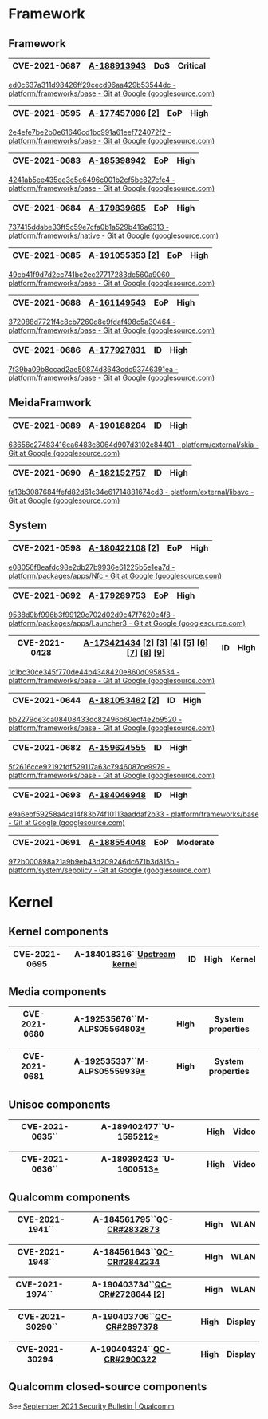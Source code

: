 # Framework

## Framework

| CVE-2021-0687 | [A-188913943](https://android.googlesource.com/platform/frameworks/base/+/ed0c637a311d98426ff29cecd96aa429b53544dc) | DoS | Critical |
| ------------- | ---------------------------------------------------------------------------------------------------------------- | --- | -------- |

[ed0c637a311d98426ff29cecd96aa429b53544dc - platform/frameworks/base - Git at Google (googlesource.com)](https://android.googlesource.com/platform/frameworks/base/+/ed0c637a311d98426ff29cecd96aa429b53544dc)

| CVE-2021-0595 | [A-177457096](https://android.googlesource.com/platform/frameworks/base/+/2e4efe7be2b0e61646cd1bc991a61eef724072f2) [[2]](https://android.googlesource.com/platform/frameworks/base/+/ba984d1c0c0270b6c704189abf4faa808c2038bf) | EoP | High |
| ------------- | ------------------------------------------------------------------------------------------------------------------------------------------------------------------------------------------------------------------------- | --- | ---- |

[2e4efe7be2b0e61646cd1bc991a61eef724072f2 - platform/frameworks/base - Git at Google (googlesource.com)](https://android.googlesource.com/platform/frameworks/base/+/2e4efe7be2b0e61646cd1bc991a61eef724072f2)

| CVE-2021-0683 | [A-185398942](https://android.googlesource.com/platform/frameworks/base/+/4241ab5ee435ee3c5e6496c001b2cf5bc827cfc4) | EoP | High |
| ------------- | ---------------------------------------------------------------------------------------------------------------- | --- | ---- |

[4241ab5ee435ee3c5e6496c001b2cf5bc827cfc4 - platform/frameworks/base - Git at Google (googlesource.com)](https://android.googlesource.com/platform/frameworks/base/+/4241ab5ee435ee3c5e6496c001b2cf5bc827cfc4)

| CVE-2021-0684 | [A-179839665](https://android.googlesource.com/platform/frameworks/native/+/737415ddabe33ff5c59e7cfa0b1a529b416a6313) | EoP | High |
| ------------- | ------------------------------------------------------------------------------------------------------------------ | --- | ---- |

[737415ddabe33ff5c59e7cfa0b1a529b416a6313 - platform/frameworks/native - Git at Google (googlesource.com)](https://android.googlesource.com/platform/frameworks/native/+/737415ddabe33ff5c59e7cfa0b1a529b416a6313)

| CVE-2021-0685 | [A-191055353](https://android.googlesource.com/platform/frameworks/base/+/49cb41f9d7d2ec741bc2ec27717283dc560a9060) [[2]](https://android.googlesource.com/platform/frameworks/base/+/49cb41f9d7d2ec741bc2ec27717283dc560a9060) | EoP | High |
| ------------- | ------------------------------------------------------------------------------------------------------------------------------------------------------------------------------------------------------------------------- | --- | ---- |

[49cb41f9d7d2ec741bc2ec27717283dc560a9060 - platform/frameworks/base - Git at Google (googlesource.com)](https://android.googlesource.com/platform/frameworks/base/+/49cb41f9d7d2ec741bc2ec27717283dc560a9060)

| CVE-2021-0688 | [A-161149543](https://android.googlesource.com/platform/frameworks/base/+/372088d7721f4c8cb7260d8e9fdaf498c5a30464) | EoP | High |
| ------------- | ---------------------------------------------------------------------------------------------------------------- | --- | ---- |

[372088d7721f4c8cb7260d8e9fdaf498c5a30464 - platform/frameworks/base - Git at Google (googlesource.com)](https://android.googlesource.com/platform/frameworks/base/+/372088d7721f4c8cb7260d8e9fdaf498c5a30464)

| CVE-2021-0686 | [A-177927831](https://android.googlesource.com/platform/frameworks/base/+/7f39ba09b8ccad2ae50874d3643cdc93746391ea) | ID | High |
| ------------- | ---------------------------------------------------------------------------------------------------------------- | -- | ---- |

[7f39ba09b8ccad2ae50874d3643cdc93746391ea - platform/frameworks/base - Git at Google (googlesource.com)](https://android.googlesource.com/platform/frameworks/base/+/7f39ba09b8ccad2ae50874d3643cdc93746391ea)

## MeidaFramwork

| CVE-2021-0689 | [A-190188264](https://android.googlesource.com/platform/external/skia/+/63656c27483416ea6483c8064d907d3102c84401) | ID | High |
| ------------- | -------------------------------------------------------------------------------------------------------------- | -- | ---- |

[63656c27483416ea6483c8064d907d3102c84401 - platform/external/skia - Git at Google (googlesource.com)](https://android.googlesource.com/platform/external/skia/+/63656c27483416ea6483c8064d907d3102c84401)

| CVE-2021-0690 | [A-182152757](https://android.googlesource.com/platform/external/libavc/+/fa13b3087684ffefd82d61c34e61714881674cd3) | ID | High |
| ------------- | ---------------------------------------------------------------------------------------------------------------- | -- | ---- |

[fa13b3087684ffefd82d61c34e61714881674cd3 - platform/external/libavc - Git at Google (googlesource.com)](https://android.googlesource.com/platform/external/libavc/+/fa13b3087684ffefd82d61c34e61714881674cd3)

## System

| CVE-2021-0598 | [A-180422108](https://android.googlesource.com/platform/packages/apps/Nfc/+/e08056f8eafdc98e2db27b9936e61225b5e1ea7d) [[2]](https://android.googlesource.com/platform/packages/apps/Nfc/+/fd697c56b7795a7f0cf50cac55db71a60d5bd357) | EoP | High |
| ------------- | ----------------------------------------------------------------------------------------------------------------------------------------------------------------------------------------------------------------------------- | --- | ---- |

[e08056f8eafdc98e2db27b9936e61225b5e1ea7d - platform/packages/apps/Nfc - Git at Google (googlesource.com)](https://android.googlesource.com/platform/packages/apps/Nfc/+/e08056f8eafdc98e2db27b9936e61225b5e1ea7d)

| CVE-2021-0692 | [A-179289753](https://android.googlesource.com/platform/packages/apps/Launcher3/+/9538d9bf996b3f99129c702d02d9c47f7620c4f8) | EoP | High |
| ------------- | ------------------------------------------------------------------------------------------------------------------------ | --- | ---- |

[9538d9bf996b3f99129c702d02d9c47f7620c4f8 - platform/packages/apps/Launcher3 - Git at Google (googlesource.com)](https://android.googlesource.com/platform/packages/apps/Launcher3/+/9538d9bf996b3f99129c702d02d9c47f7620c4f8)

| CVE-2021-0428 | [A-173421434](https://android.googlesource.com/platform/frameworks/base/+/1c1bc30ce345f770de44b4348420e860d0958534) [[2]](https://android.googlesource.com/platform/frameworks/base/+/5aba70130d3539fc77cfdfb4b550d8e86acd8a60) [[3]](https://android.googlesource.com/platform/frameworks/base/+/a13fc7f314ac56e75eca09c94db8090f928023ff) [[4]](https://android.googlesource.com/platform/frameworks/opt/telephony/+/640387d310ce6fdfa71f606744eb903bedba57ce) [[5]](https://android.googlesource.com/platform/frameworks/opt/telephony/+/7dfee2e7c3f762d069b8c606f8591498f109ff3e) [[6]](https://android.googlesource.com/platform/frameworks/opt/telephony/+/93d5117cf5f528ec7ed74b4fe2df7ae7e2d207ff) [[7]](https://android.googlesource.com/platform/frameworks/opt/telephony/+/9c392805dc4c5d5c9a95a5dec9c7f65130cd8173) [[8]](https://android.googlesource.com/platform/frameworks/opt/telephony/+/f587f04d306f2faa9e102d9e2de87a403a48638e) [[9]](https://android.googlesource.com/platform/packages/providers/ContactsProvider/+/129cc56868dfc198de41909ff9d6c542a84a4c21) | ID | High |
| ------------- | --------------------------------------------------------------------------------------------------------------------------------------------------------------------------------------------------------------------------------------------------------------------------------------------------------------------------------------------------------------------------------------------------------------------------------------------------------------------------------------------------------------------------------------------------------------------------------------------------------------------------------------------------------------------------------------------------------------------------------------------------------------------------------------------------------------------------------------------------------------------------------------------------------------------------------------------------------------------------------------------------------------------------------------------------------- | -- | ---- |

[1c1bc30ce345f770de44b4348420e860d0958534 - platform/frameworks/base - Git at Google (googlesource.com)](https://android.googlesource.com/platform/frameworks/base/+/1c1bc30ce345f770de44b4348420e860d0958534)

| CVE-2021-0644 | [A-181053462](https://android.googlesource.com/platform/frameworks/base/+/bb2279de3ca08408433dc82496b60ecf4e2b9520) [[2]](https://android.googlesource.com/platform/frameworks/opt/telephony/+/fa24917525b708bd653533120c7685a383d35ba1) | ID | High |
| ------------- | ---------------------------------------------------------------------------------------------------------------------------------------------------------------------------------------------------------------------------------- | -- | ---- |

[bb2279de3ca08408433dc82496b60ecf4e2b9520 - platform/frameworks/base - Git at Google (googlesource.com)](https://android.googlesource.com/platform/frameworks/base/+/bb2279de3ca08408433dc82496b60ecf4e2b9520)

| CVE-2021-0682 | [A-159624555](https://android.googlesource.com/platform/frameworks/base/+/5f2616cce92192fdf529117a63c7946087ce9979) | ID | High |
| ------------- | ---------------------------------------------------------------------------------------------------------------- | -- | ---- |

[5f2616cce92192fdf529117a63c7946087ce9979 - platform/frameworks/base - Git at Google (googlesource.com)](https://android.googlesource.com/platform/frameworks/base/+/5f2616cce92192fdf529117a63c7946087ce9979)

| CVE-2021-0693 | [A-184046948](https://android.googlesource.com/platform/frameworks/base/+/e9a6ebf59258a4ca14f83b74f10113aaddaf2b33) | ID | High |
| ------------- | ---------------------------------------------------------------------------------------------------------------- | -- | ---- |

[e9a6ebf59258a4ca14f83b74f10113aaddaf2b33 - platform/frameworks/base - Git at Google (googlesource.com)](https://android.googlesource.com/platform/frameworks/base/+/e9a6ebf59258a4ca14f83b74f10113aaddaf2b33)

| CVE-2021-0691 | [A-188554048](https://android.googlesource.com/platform/system/sepolicy/+/972b000898a21a9b9eb43d209246dc671b3d815b) | EoP | Moderate |
| ------------- | ---------------------------------------------------------------------------------------------------------------- | --- | -------- |

[972b000898a21a9b9eb43d209246dc671b3d815b - platform/system/sepolicy - Git at Google (googlesource.com)](https://android.googlesource.com/platform/system/sepolicy/+/972b000898a21a9b9eb43d209246dc671b3d815b)

# Kernel

## Kernel components

| CVE-2021-0695 | A-184018316``[Upstream kernel](https://android.googlesource.com/kernel/common/+/2398e650c58a6f4877dafce649188290f6e3b4f5) | ID | High | Kernel |
| ------------- | ---------------------------------------------------------------------------------------------------------------------- | -- | ---- | ------ |

## Media components

| CVE-2021-0680 | A-192535676``M-ALPS05564803[*](https://source.android.com/security/bulletin/2021-09-01#asterisk) |  | High | System properties |
| ------------- | --------------------------------------------------------------------------------------------- | - | ---- | ----------------- |

| CVE-2021-0681 | A-192535337``M-ALPS05559939[*](https://source.android.com/security/bulletin/2021-09-01#asterisk) |  | High | System properties |
| ------------- | --------------------------------------------------------------------------------------------- | - | ---- | ----------------- |

## Unisoc components

| CVE-2021-0635`` | A-189402477``U-1595212[*](https://source.android.com/security/bulletin/2021-09-01#asterisk) |  | High | Video |
| --------------- | ---------------------------------------------------------------------------------------- | - | ---- | ----- |

| CVE-2021-0636`` | A-189392423``U-1600513[*](https://source.android.com/security/bulletin/2021-09-01#asterisk) |  | High | Video |
| --------------- | ---------------------------------------------------------------------------------------- | - | ---- | ----- |

## Qualcomm components

| CVE-2021-1941`` | A-184561795``[QC-CR#2832873](https://source.codeaurora.org/quic/qsdk/platform/vendor/qcom-opensource/wlan/qca-wifi-host-cmn/commit/?id=b7f8303e57bb15db102ae5637341b09ac5a2b86e) |  | High | WLAN |
| --------------- | ----------------------------------------------------------------------------------------------------------------------------------------------------------------------------- | - | ---- | ---- |

| CVE-2021-1948`` | A-184561643``[QC-CR#2842234](https://source.codeaurora.org/quic/qsdk/platform/vendor/qcom-opensource/wlan/qca-wifi-host-cmn/commit/?id=26811bdd06af486d49ce37c4cd9c2ba72c85fa2c) |  | High | WLAN |
| --------------- | ----------------------------------------------------------------------------------------------------------------------------------------------------------------------------- | - | ---- | ---- |

| CVE-2021-1974`` | A-190403734``[QC-CR#2728644](https://source.codeaurora.org/quic/qsdk/platform/vendor/qcom-opensource/wlan/qca-wifi-host-cmn/commit/?id=b4462910f414ffa2ad40e19d400e389c13ac6001) [[2](https://source.codeaurora.org/quic/qsdk/platform/vendor/qcom-opensource/wlan/qca-wifi-host-cmn/commit/?id=d10dd6666567d84d7c753931059d827014442ebf)] |  | High | WLAN |
| --------------- | ------------------------------------------------------------------------------------------------------------------------------------------------------------------------------------------------------------------------------------------------------------------------------------------------------------------------------------ | - | ---- | ---- |

| CVE-2021-30290`` | A-190403706``[QC-CR#2897378](https://source.codeaurora.org/quic/la/kernel/msm-5.4/commit/?id=08481e28e2b16467b3ee35dbce3289c38624ea48) |  | High | Display |
| ---------------- | ----------------------------------------------------------------------------------------------------------------------------------- | - | ---- | ------- |

| CVE-2021-30294 | A-190404324``[QC-CR#2900322](https://source.codeaurora.org/quic/la/kernel/msm-5.4/commit/?id=d6876813add62f3cac7c429a41cc8710005d69e8) |  | High | Display |
| -------------- | ----------------------------------------------------------------------------------------------------------------------------------- | - | ---- | ------- |

## Qualcomm closed-source components

See [September 2021 Security Bulletin | Qualcomm](https://www.qualcomm.com/company/product-security/bulletins/september-2021-bulletin)

